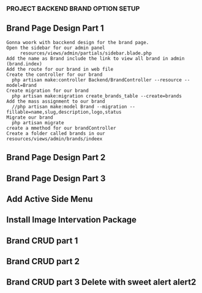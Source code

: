 ### PROJECT BACKEND BRAND OPTION SETUP

 ## Brand Page Design Part 1
    Gonna woork with bacckend design for the brand page.
    Open the sidebar for our admin panel 
         resources/views/admin/partials/sidebar.blade.php
    Add the name as Brand include the link to view all brand in admin (brand.index)
    Add the route for our brand in web file
    Create the controller for our brand
      php artisan make:controller Backend/BrandController --resource --model=Brand
    Create migration for our brand
      php artisan make:migration create_brands_table --create=brands
    Add the mass assignment to our brand
      //php artisan make:model Brand --migration --fillable=name,slug,description,logo,status
    Migrate our brand
      php artisan migrate
    create a mmethod for our brandController
    Create a folder called brands in our resources/views/admin/brands/indeex




 ## Brand Page Design Part 2
 ## Brand Page Design Part 3
 ## Add Active Side Menu
 ## Install Image Intervation Package
 ## Brand CRUD  part 1
 ## Brand CRUD  part 2
 ## Brand CRUD  part 3 Delete with sweet alert alert2
